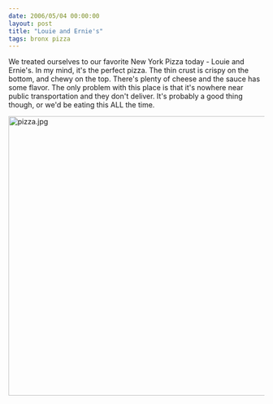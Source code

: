 ```yaml
---
date: 2006/05/04 00:00:00
layout: post
title: "Louie and Ernie's"
tags: bronx pizza
---
```


We treated ourselves to our favorite New York Pizza today - Louie and Ernie's. In my mind, it's the perfect pizza. The thin crust is crispy on the bottom, and chewy on the top. There's plenty of cheese and the sauce has some flavor. The only problem with this place is that it's nowhere near public transportation and they don't deliver. It's probably a good thing though, or we'd be eating this ALL the time.

<img src="http://kurup.org/photo/images/63578/pizza.jpg" width="550" alt="pizza.jpg" />
